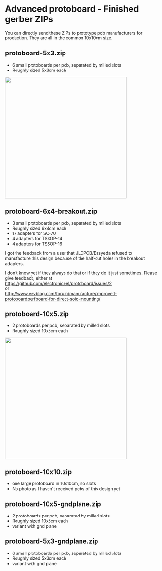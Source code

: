 Advanced protoboard - Finished gerber ZIPs
==========================================

You can directly send these ZIPs to prototype pcb manufacturers
for production. They are all in the common 10x10cm size.

protoboard-5x3.zip
------------------

* 6 small protoboards per pcb, separated by milled slots
* Roughly sized 5x3cm each

<img src="https://github.com/electroniceel/protoboard/raw/master/photos/protoboard-5x3.jpg" width=400>

protoboard-6x4-breakout.zip
---------------------------

* 3 small protoboards per pcb, separated by milled slots
* Roughly sized 6x4cm each
* 17 adapters for SC-70
* 4 adapters for TSSOP-14
* 4 adapters for TSSOP-16

I got the feedback from a user that JLCPCB/Easyeda refused to manufacture this design because of the
half-cut holes in the breakout adapters.

I don't know yet if they always do that or if they do it just sometimes. Please
give feedback, either at  
https://github.com/electroniceel/protoboard/issues/2  
or  
http://www.eevblog.com/forum/manufacture/improved-protoboardperfboard-for-direct-soic-mounting/  

protoboard-10x5.zip
-------------------

* 2 protoboards per pcb, separated by milled slots
* Roughly sized 10x5cm each

<img src="https://github.com/electroniceel/protoboard/raw/master/photos/protoboard-10x5.jpg" width=400>

protoboard-10x10.zip
-------------------

* one large protoboard in 10x10cm, no slots
* No photo as I haven't received pcbs of this design yet

protoboard-10x5-gndplane.zip
-------------------

* 2 protoboards per pcb, separated by milled slots
* Roughly sized 10x5cm each
* variant with gnd plane

protoboard-5x3-gndplane.zip
------------------

* 6 small protoboards per pcb, separated by milled slots
* Roughly sized 5x3cm each
* variant with gnd plane
